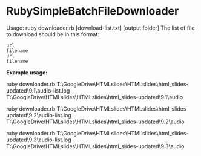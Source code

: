 # RubySimpleBatchFileDownloader

Usage: ruby downloader.rb [download-list.txt] [output folder]
The list of file to download should be in this format:

```
url
filename
url
filename
```

**Example usage:**

ruby downloader.rb T:\GoogleDrive\HTMLslides\HTMLslides\html_slides-updated\9.1\audio-list.log T:\GoogleDrive\HTMLslides\HTMLslides\html_slides-updated\9.1\audio

ruby downloader.rb T:\GoogleDrive\HTMLslides\HTMLslides\html_slides-updated\9.2\audio-list.log T:\GoogleDrive\HTMLslides\HTMLslides\html_slides-updated\9.2\audio

ruby downloader.rb T:\GoogleDrive\HTMLslides\HTMLslides\html_slides-updated\9.3\audio-list.log T:\GoogleDrive\HTMLslides\HTMLslides\html_slides-updated\9.3\audio
